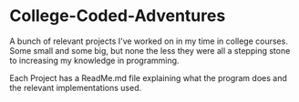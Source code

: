 # College-Coded-Adventures
A bunch of relevant projects I've worked on in my time in college courses. Some small and some big, but none the less they were all a stepping stone to increasing my knowledge in programming. 

Each Project has a ReadMe.md file explaining what the program does and the relevant implementations used.
